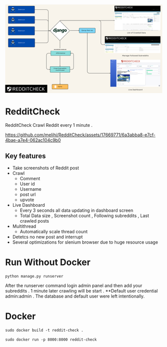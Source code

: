 
![Alt text](https://raw.githubusercontent.com/melihi/RedditCheck/main/diagram.png)

# RedditCheck
RedditCheck Crawl Reddit every 1 minute . 


https://github.com/melihi/RedditCheck/assets/17669771/6a3abba8-e7cf-4bae-a7e4-062ac104c9b0


## Key features
- Take screenshots of Reddit post
- Crawl
  - Comment
  - User id
  - Username
  - post url
  - upvote
- Live Dashboard  
  - Every 3 seconds all data updating in dashboard screen
  - Total Data size , Screenshot count , Following subreddits , Last crawled posts 
- Multithread
  - Automatically scale thread count
- Detetcs no new post and interrupt 
- Several optimizations for slenium browser due to huge resource usage 


# Run Without Docker
```
python manage.py runserver
```
After the runserver command login admin panel and then add your subreddits . 1 minute later crawling will be start .
**Default user credential admin:admin . The database and default user were left intentionally. 

# Docker 
```
sudo docker build -t reddit-check .
```
```
sudo docker run -p 8000:8000 reddit-check
```
